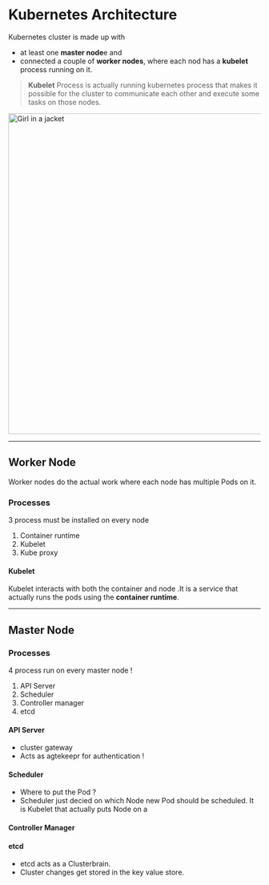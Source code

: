 # Kubernetes Architecture
Kubernetes cluster is made up with 

- at least one **master node**e and
- connected a couple of **worker nodes**, where each nod has a **kubelet** process running on it.
> **Kubelet** Process is actually running kubernetes process that makes it possible for the cluster to communicate each other and execute some tasks on those nodes.

<img src="/media/architecture.png" alt="Girl in a jacket" width="640" > 


---
## Worker Node 
Worker nodes do the actual work where each node has multiple Pods on it.

### Processes

3 process must be installed on every node

1. Container runtime 
2. Kubelet
3. Kube proxy

#### Kubelet
Kubelet interacts with both the container and node
.It is a service that actually runs the pods using the **container runtime**.

----
## Master Node 
### Processes
4 process run on every master node !
1. API Server
2. Scheduler
3. Controller manager
4. etcd

#### API Server
- cluster gateway
- Acts as agtekeepr for authentication !


#### Scheduler
- Where to put the Pod ? 
- Scheduler just decied on which Node new Pod should be scheduled. It is Kubelet that actually puts Node on a 


#### Controller Manager


#### etcd
- etcd acts as a Clusterbrain.
- Cluster changes get stored in the key value store.

